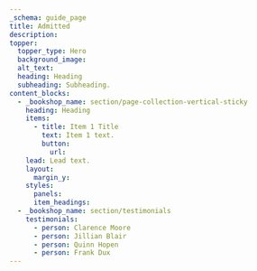 ```yaml
---
_schema: guide_page
title: Admitted
description:
topper:
  topper_type: Hero
  background_image:
  alt_text:
  heading: Heading
  subheading: Subheading.
content_blocks:
  - _bookshop_name: section/page-collection-vertical-sticky
    heading: Heading
    items:
      - title: Item 1 Title
        text: Item 1 text.
        button:
          url:
    lead: Lead text.
    layout:
      margin_y:
    styles:
      panels:
      item_headings:
  - _bookshop_name: section/testimonials
    testimonials:
      - person: Clarence Moore
      - person: Jillian Blair
      - person: Quinn Hopen
      - person: Frank Dux
---
```

